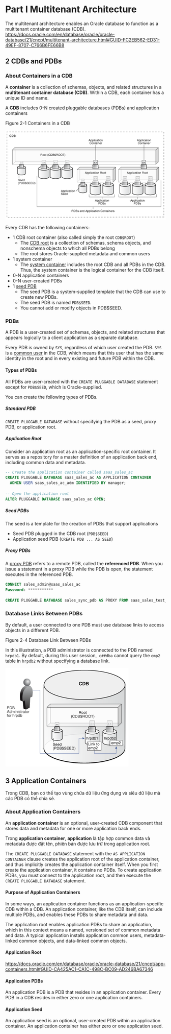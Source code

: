 # Part I Multitenant Architecture
The multitenant architecture enables an Oracle database to function as a multitenant container database (CDB).
https://docs.oracle.com/en/database/oracle/oracle-database/21/cncpt/multitenant-architecture.html#GUID-FC2EB562-ED31-49EF-8707-C766B6FE66B8

## 2 CDBs and PDBs

### About Containers in a CDB
A **container** is a collection of schemas, objects, and related structures in a **multitenant container database (CDB)**. Within a CDB, each container has a unique ID and name.

A **CDB** includes 0-N created pluggable databases (PDBs) and application containers

Figure 2-1 Containers in a CDB

![img_15.png](images%2Fimg_15.png)

Every CDB has the following containers:
- 1 CDB root container (also called simply the root `CDB$ROOT`)
  - The [CDB root](https://docs.oracle.com/en/database/oracle/oracle-database/21/cncpt/glossary.html#GUID-1C63428A-905A-4918-95AA-F3BBA3D2B825) is a collection of schemas, schema objects, and nonschema objects to which all PDBs belong 
  - The root stores Oracle-supplied metadata and common users
- 1 system container
  - The [system container](https://docs.oracle.com/en/database/oracle/oracle-database/21/cncpt/glossary.html#GUID-0E3286DF-A941-47D6-A2C8-333D9B4644B3) includes the root CDB and all PDBs in the CDB. Thus, the system container is the logical container for the CDB itself.
- 0-N application containers
- 0-N user-created PDBs
- 1 [seed PDB](https://docs.oracle.com/en/database/oracle/oracle-database/21/cncpt/glossary.html#GUID-D05C6A55-5452-4C82-942C-59DB245671BE)
  - The seed PDB is a system-supplied template that the CDB can use to create new PDBs.
  - The seed PDB is named `PDB$SEED`. 
  - You cannot add or modify objects in PDB$SEED.

### PDBs
A PDB is a user-created set of schemas, objects, and related structures that appears logically to a client application as a separate database.

Every PDB is owned by `SYS`, regardless of which user created the PDB. `SYS` is a [common user](https://docs.oracle.com/en/database/oracle/oracle-database/21/cncpt/glossary.html#GUID-879D936A-45FE-4E4D-8099-5060F3F55353) in the CDB, which means that this user that has the same identity in the root and in every existing and future PDB within the CDB.

#### Types of PDBs
All PDBs are user-created with the `CREATE PLUGGABLE DATABASE` statement except for `PDB$SEED`, which is Oracle-supplied.

You can create the following types of PDBs.

##### Standard PDB
`CREATE PLUGGABLE DATABASE` without specifying the PDB as a seed, proxy PDB, or application root.

##### Application Root
Consider an application root as an application-specific root container. It serves as a repository for a master definition of an application back end, including common data and metadata.
```sql
-- Create the application container called saas_sales_ac
CREATE PLUGGABLE DATABASE saas_sales_ac AS APPLICATION CONTAINER
  ADMIN USER saas_sales_ac_adm IDENTIFIED BY manager; 

-- Open the application root
ALTER PLUGGABLE DATABASE saas_sales_ac OPEN;
```

##### Seed PDBs
The seed is a template for the creation of PDBs that support applications
- Seed PDB plugged in the CDB root (`PDB$SEED`)
- Application seed PDB (`CREATE PDB ... AS SEED`)

##### Proxy PDBs
A [proxy PDB](https://docs.oracle.com/en/database/oracle/oracle-database/21/cncpt/glossary.html#GUID-57D0350C-AA01-441A-AB35-E7E76065BA21) refers to a remote PDB, called the **referenced PDB**. When you issue a statement in a proxy PDB while the PDB is open, the statement executes in the referenced PDB.

```sql
CONNECT sales_admin@saas_sales_ac
Password: ***********

CREATE PLUGGABLE DATABASE sales_sync_pdb AS PROXY FROM saas_sales_test_ac@cdb_dev_rem;
```

### Database Links Between PDBs
By default, a user connected to one PDB must use database links to access objects in a different PDB.

Figure 2-4 Database Link Between PDBs

In this illustration, a PDB administrator is connected to the PDB named `hrpdb1`. By default, during this user session,` c##dba` cannot query the `emp2` table in `hrpdb2` without specifying a database link.

![img_16.png](images%2Fimg_16.png)

## 3 Application Containers
Trong CDB, bạn có thể tạo vùng chứa dữ liệu ứng dụng và siêu dữ liệu mà các PDB có thể chia sẻ.

### About Application Containers
An **application container** is an optional, user-created CDB component that stores data and metadata for one or more application back ends.

Trong **application container**, **application** là tập hợp common data và metadata được đặt tên, phiên bản được lưu trữ trong application root.

The `CREATE PLUGGABLE DATABASE` statement with the `AS APPLICATION CONTAINER` clause creates the application root of the application container, and thus implicitly creates the application container itself. 
When you first create the application container, it contains no PDBs. To create application PDBs, you must connect to the application root, and then execute the `CREATE PLUGGABLE DATABASE` statement.

#### Purpose of Application Containers
In some ways, an application container functions as an application-specific CDB within a CDB. An application container, like the CDB itself, can include multiple PDBs, and enables these PDBs to share metadata and data.

The application root enables application PDBs to share an application, which in this context means a named, versioned set of common metadata and data. A typical application installs application common users, metadata-linked common objects, and data-linked common objects.

#### Application Root
https://docs.oracle.com/en/database/oracle/oracle-database/21/cncpt/app-containers.html#GUID-CA425AC1-CA1C-498C-BC09-AD246BA67346

#### Application PDBs
An application PDB is a PDB that resides in an application container. Every PDB in a CDB resides in either zero or one application containers.

#### Application Seed
An application seed is an optional, user-created PDB within an application container. An application container has either zero or one application seed.
